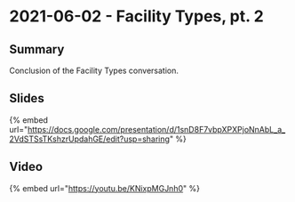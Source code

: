 # 2021-06-02 - Facility Types, pt. 2

## Summary

Conclusion of the Facility Types conversation.

## Slides

{% embed url="https://docs.google.com/presentation/d/1snD8F7vbpXPXPjoNnAbL_a_2VdSTSsTKshzrUpdahGE/edit?usp=sharing" %}

## Video

{% embed url="https://youtu.be/KNixpMGJnh0" %}
